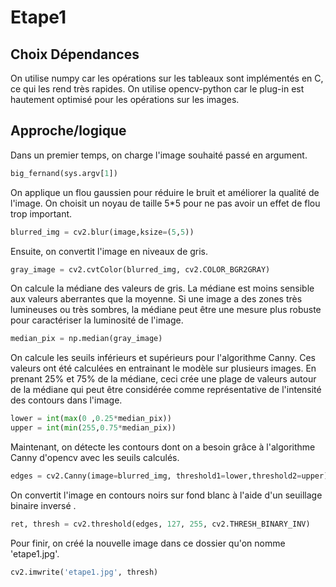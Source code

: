 # Etape1

## Choix Dépendances

On utilise numpy car les opérations sur les tableaux sont implémentés en C, ce qui les rend très rapides.
On utilise opencv-python car le plug-in est hautement optimisé pour les opérations sur les images.


## Approche/logique

Dans un premier temps, on charge l'image souhaité passé en argument.

```PYTHON
big_fernand(sys.argv[1])
```

On applique un flou gaussien pour réduire le bruit et améliorer la qualité de l'image. On choisit un noyau de taille 5*5 pour ne pas avoir un effet de flou trop important.

```PYTHON
blurred_img = cv2.blur(image,ksize=(5,5))
```

Ensuite, on convertit l'image en niveaux de gris.

```PYTHON
gray_image = cv2.cvtColor(blurred_img, cv2.COLOR_BGR2GRAY)
```

On calcule la médiane des valeurs de gris. La médiane est moins sensible aux valeurs aberrantes que la moyenne. Si une image a des zones très lumineuses ou très sombres, la médiane peut être une mesure plus robuste pour caractériser la luminosité de l'image.

```PYTHON
median_pix = np.median(gray_image)
```

On calcule les seuils inférieurs et supérieurs pour l'algorithme Canny. Ces valeurs ont été calculées en entrainant le modèle sur plusieurs images. En prenant 25% et 75% de la médiane, ceci crée une plage de valeurs autour de la médiane qui peut être considérée comme représentative de l'intensité des contours dans l'image.

```PYTHON
lower = int(max(0 ,0.25*median_pix))
upper = int(min(255,0.75*median_pix))
```

Maintenant, on détecte les contours dont on a besoin grâce à l'algorithme Canny d'opencv avec les seuils calculés.

```PYTHON
edges = cv2.Canny(image=blurred_img, threshold1=lower,threshold2=upper)
```

On convertit l'image en contours noirs sur fond blanc à l'aide d'un seuillage binaire inversé .

```PYTHON
ret, thresh = cv2.threshold(edges, 127, 255, cv2.THRESH_BINARY_INV)
```

Pour finir, on créé la nouvelle image dans ce dossier qu'on nomme 'etape1.jpg'.

```PYTHON
cv2.imwrite('etape1.jpg', thresh)
```
